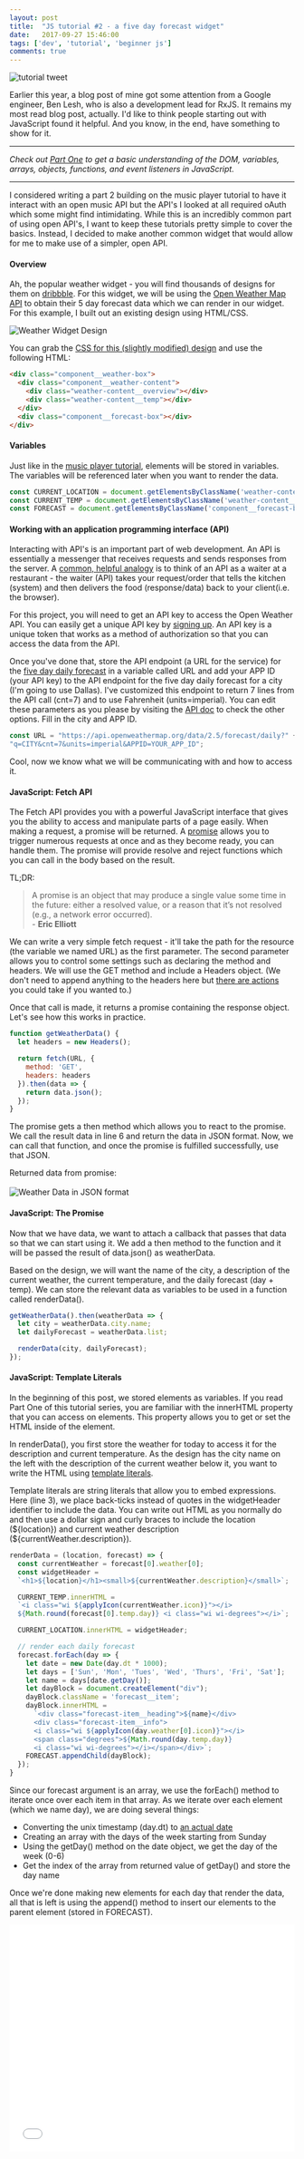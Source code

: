 ```yaml
---
layout: post
title:  "JS tutorial #2 - a five day forecast widget"
date:   2017-09-27 15:46:00
tags: ['dev', 'tutorial', 'beginner js']
comments: true
---
```

<img src="/assets/blog-tweet.png" class="img--responsive" alt="tutorial tweet"/>

<p>Earlier this year, a blog post of mine got some attention from a Google engineer, Ben Lesh, who is also a development lead for RxJS. It remains my most read blog post, actually. I'd like to think people starting out with JavaScript found it helpful. And you know, in the end, have something to show for it.</p>

<hr/>
<p><em>Check out <a href="/2017/01/29/a-basic-js-music-player.html">Part One</a> to get a basic understanding of the DOM, variables, arrays, objects, functions, and event listeners in JavaScript. </em></p>
<hr/>

<p>I considered writing a part 2 building on the music player tutorial to have it interact with an open music API but the API's I looked at all required oAuth which some might find intimidating. While this is an incredibly common part of using open API's, I want to keep these tutorials pretty simple to cover the basics. Instead, I decided to make another common widget that would allow for me to make use of a simpler, open API.</p>

<h4>Overview</h4>

<p>Ah, the popular weather widget - you will find thousands of designs for them on <a href="https://dribbble.com/search?q=weather" target="_blank">dribbble</a>. For this widget, we will be using the <a href="http://openweathermap.org/forecast5">Open Weather Map API</a> to obtain their 5 day forecast data which we can render in our widget. For this example, I built out an existing design using HTML/CSS.</p>

<img src="https://i.imgur.com/woC7RA9.png" alt="Weather Widget Design" class="img--responsive" />
<br/>
<p>You can grab the <a href="https://jsfiddle.net/sceendy/nea4z7ff/embedded/css/" target="_blank">CSS for this (slightly modified) design</a> and use the following HTML:</p>

````html
<div class="component__weather-box">
  <div class="component__weather-content">
    <div class="weather-content__overview"></div>
    <div class="weather-content__temp"></div>
  </div>
  <div class="component__forecast-box"></div>
</div>
````

<h4>Variables</h4>
<p>Just like in the <a href="/2017/01/29/a-basic-js-music-player.html">music player tutorial</a>, elements will be stored in variables. The variables will be referenced later when you want to render the data. </p>

<p></p>

````javascript
const CURRENT_LOCATION = document.getElementsByClassName('weather-content__overview')[0];
const CURRENT_TEMP = document.getElementsByClassName('weather-content__temp')[0];
const FORECAST = document.getElementsByClassName('component__forecast-box')[0];
````

<h4>Working with an application programming interface (API)</h4>
<p>Interacting with API's is an important part of web development. An API is essentially a messenger that receives requests and sends responses from the server. A <a href="https://www.youtube.com/watch?v=s7wmiS2mSXY" target="_blank">common, helpful analogy</a> is to think of an API as a waiter at a restaurant - the waiter (API) takes your request/order that tells the kitchen (system) and then delivers the food (response/data) back to your client(i.e. the browser).</p>

<p>For this project, you will need to get an API key to access the Open Weather API. You can easily get a unique API key by <a href="https://home.openweathermap.org/users/sign_up" target="_blank">signing up</a>. An API key is a unique token that works as a method of authorization so that you can access the data from the API.</p>

<p>Once you've done that, store the API endpoint (a URL for the service) for the <a href="http://openweathermap.org/forecast5" target="_blank">five day daily forecast</a> in a variable called <span class="code-inline">URL</span> and add your APP ID (your API key) to the API endpoint for the five day daily forecast for a city (I'm going to use Dallas). I've customized this endpoint to return 7 lines from the API call (<span class="code-inline">cnt=7</span>) and to use Fahrenheit (<span class="code-inline">units=imperial</span>). You can edit these parameters as you please by visiting the <a href="http://openweathermap.org/forecast5" target="_blank">API doc</a> to check the other options. Fill in the city and APP ID.</p>

````javascript
const URL = "https://api.openweathermap.org/data/2.5/forecast/daily?" +
"q=CITY&cnt=7&units=imperial&APPID=YOUR_APP_ID";
````

<p>Cool, now we know what we will be communicating with and how to access it.</p>

<h4>JavaScript: Fetch API</h4>
<p>The Fetch API provides you with a powerful JavaScript interface that gives you the ability to access and manipulate parts of a page easily. When making a request, a promise will be returned. A <a href="https://developer.mozilla.org/en-US/docs/Web/JavaScript/Reference/Global_Objects/Promise" target="_blank">promise</a> allows you to trigger numerous requests at once and as they become ready, you can handle them. The promise will provide resolve and reject functions which you can call in the body based on the result. </p>

<p>TL;DR:</p>

<blockquote>A promise is an object that may produce a single value some time in the future: either a resolved value, or a reason that it’s not resolved (e.g., a network error occurred). <br/>- <strong>Eric Elliott</strong></blockquote>

<p>We can write a very simple fetch request - it'll take the path for the resource (the variable we named <span class="code-inline">URL</span>) as the first parameter. The second parameter allows you to control some settings such as declaring the method and headers. We will use the <span class="code-inline">GET</span> method and include a <span class="code-inline">Headers</span> object. (We don't need to append anything to the headers here but <a href="https://developer.mozilla.org/en-US/docs/Web/API/Headers" target="_blank">there are actions</a> you could take if you wanted to.)</p>

<p>Once that call is made, it returns a promise containing the response object. Let's see how this works in practice. </p>

<!-- explain second argument (method/headers)
explain .then and return the json -->

```javascript
function getWeatherData() {
  let headers = new Headers();

  return fetch(URL, {
    method: 'GET',
    headers: headers
  }).then(data => {
    return data.json();
  });
}
````

<p>The promise gets a <span class="code-inline">then</span> method which allows you to react to the promise. We call the result <span class="code-inline">data</span> in line 6 and return the data in JSON format. Now, we can call that function, and once the promise is fulfilled successfully, use that JSON.</p>

Returned data from promise:<br/><br/>
<img src="https://i.imgur.com/tSlVAfn.png" alt="Weather Data in JSON format" class="img--responsive" />

<h4>JavaScript: The Promise</h4>

<p>Now that we have data, we want to attach a callback that passes that data so that we can start using it. We add a <span class="code-inline">then</span> method to the function and it will be passed the result of <span class="code-inline">data.json()</span> as <span class="code-inline">weatherData</span>.</p>

<p>Based on the design, we will want the name of the city, a description of the current weather, the current temperature, and the daily forecast (day + temp). We can store the relevant data as variables to be used in a function called <span class="code-inline">renderData()</span>.</p>

````javascript
getWeatherData().then(weatherData => {
  let city = weatherData.city.name;
  let dailyForecast = weatherData.list;

  renderData(city, dailyForecast);
});
````

<h4>JavaScript: Template Literals</h4>

<p>In the beginning of this post, we stored elements as variables. If you read Part One of this tutorial series, you are familiar with the <span class="code-inline">innerHTML</span> property that you can access on elements. This property allows you to get or set the HTML inside of the element. </p>

<p>In <span class="code-inline">renderData()</span>, you first store the weather for today to access it for the description and current temperature. As the design has the city name on the left with the description of the current weather below it, you want to write the HTML using <a href="https://developer.mozilla.org/en-US/docs/Web/JavaScript/Reference/Template_literals" target="_blank">template literals</a>.</p>

<p>Template literals are string literals that allow you to embed expressions. Here (line 3), we place back-ticks instead of quotes in the <span class="code-inline">widgetHeader</span> identifier to include the data. You can write out HTML as you normally do and then use a dollar sign and curly braces to include the location (<span class="code-inline">${location}</span>) and current weather description (<span class="code-inline">${currentWeather.description}</span>). </p>

````javascript
renderData = (location, forecast) => {
  const currentWeather = forecast[0].weather[0];
  const widgetHeader =
  `<h1>${location}</h1><small>${currentWeather.description}</small>`;

  CURRENT_TEMP.innerHTML =
  `<i class="wi ${applyIcon(currentWeather.icon)}"></i>
  ${Math.round(forecast[0].temp.day)} <i class="wi wi-degrees"></i>`;

  CURRENT_LOCATION.innerHTML = widgetHeader;

  // render each daily forecast
  forecast.forEach(day => {
    let date = new Date(day.dt * 1000);
    let days = ['Sun', 'Mon', 'Tues', 'Wed', 'Thurs', 'Fri', 'Sat'];
    let name = days[date.getDay()];
    let dayBlock = document.createElement("div");
    dayBlock.className = 'forecast__item';
    dayBlock.innerHTML =
      `<div class="forecast-item__heading">${name}</div>
      <div class="forecast-item__info">
      <i class="wi ${applyIcon(day.weather[0].icon)}"></i>
      <span class="degrees">${Math.round(day.temp.day)}
      <i class="wi wi-degrees"></i></span></div>`;
    FORECAST.appendChild(dayBlock);
  });
}
````

<p>Since our <span class="code-inline">forecast</span> argument is an array, we use the <span class="code-inline">forEach()</span> method to iterate once over each item in that array. As we iterate over each element (which we name <span class="code-inline">day</span>), we are doing several things:</p>
<ul>
  <li>Converting the unix timestamp (<span class="code-inline">day.dt</span>) to <a href="https://developer.mozilla.org/en-US/docs/Web/JavaScript/Reference/Global_Objects/Date" target="_blank">an actual date</a></li>
  <li>Creating an array with the days of the week starting from Sunday</li>
  <li>Using the <span class="code-inline">getDay()</span> method on the date object, we get the day of the week (0-6)</li>
  <li>Get the index of the array from returned value of <span class="code-inline">getDay()</span> and store the day name</li>
</ul>

<p>Once we're done making new elements for each day that render the data, all that is left is using the <span class="code-inline">append()</span> method to insert our elements to the parent element (stored in <span class="code-inline">FORECAST</span>).</p>

<iframe width="100%" height="400" src="//jsfiddle.net/sceendy/nea4z7ff/embedded/result/dark/" allowfullscreen="allowfullscreen" frameborder="0"></iframe>
